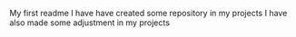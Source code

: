 My first readme
I have have created some repository in my projects
I have also made some adjustment in my projects
